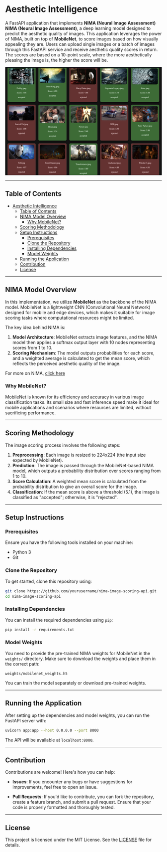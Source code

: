 # Aesthetic Intelligence

A FastAPI application that implements **NIMA (Neural Image Assessment) NIMA (Neural Image Assessment)**, a deep learning model designed to predict the aesthetic quality of images. 
This application leverages the power of NIMA, built on top of **MobileNet**, to score images based on how visually appealing they are. 
Users can upload single images or a batch of images through this FastAPI service and receive aesthetic quality scores in return. 
The scores are based on a 10-point scale, where the more aesthetically pleasing the image is, the higher the score will be.

[![Live Preview](./static/assets/imgs/preview.png)](https://iab-aestheticintelligence.onrender.com)

---

## Table of Contents
- [Aesthetic Intelligence](#aesthetic-intelligence)
  - [Table of Contents](#table-of-contents)
  - [NIMA Model Overview](#nima-model-overview)
    - [Why MobileNet?](#why-mobilenet)
  - [Scoring Methodology](#scoring-methodology)
  - [Setup Instructions](#setup-instructions)
    - [Prerequisites](#prerequisites)
    - [Clone the Repository](#clone-the-repository)
    - [Installing Dependencies](#installing-dependencies)
    - [Model Weights](#model-weights)
  - [Running the Application](#running-the-application)
  - [Contribution](#contribution)
  - [License](#license)

---

## NIMA Model Overview

In this implementation, we utilize **MobileNet** as the backbone of the NIMA model. MobileNet is a lightweight CNN (Convolutional Neural Network) designed for mobile and edge devices, which makes it suitable for image scoring tasks where computational resources might be limited.

The key idea behind NIMA is:
1. **Model Architecture**: MobileNet extracts image features, and the NIMA model then applies a softmax output layer with 10 nodes representing scores from 1 to 10.
2. **Scoring Mechanism**: The model outputs probabilities for each score, and a weighted average is calculated to get the mean score, which reflects the perceived aesthetic quality of the image.

For more on NIMA, [click here](https://ieeexplore.ieee.org/document/8352823)

### Why MobileNet?
MobileNet is known for its efficiency and accuracy in various image classification tasks. Its small size and fast inference speed make it ideal for mobile applications and scenarios where resources are limited, without sacrificing performance.

---

## Scoring Methodology

The image scoring process involves the following steps:
1. **Preprocessing**: Each image is resized to 224x224 (the input size expected by MobileNet).
2. **Prediction**: The image is passed through the MobileNet-based NIMA model, which outputs a probability distribution over scores ranging from 1 to 10.
3. **Score Calculation**: A weighted mean score is calculated from the probability distribution to give an overall score for the image.
4. **Classification**: If the mean score is above a threshold (5.1), the image is classified as "accepted"; otherwise, it is "rejected".

---

## Setup Instructions

### Prerequisites

Ensure you have the following tools installed on your machine:
- Python 3
- Git

### Clone the Repository

To get started, clone this repository using:

```bash
git clone https://github.com/yourusername/nima-image-scoring-api.git
cd nima-image-scoring-api
```

### Installing Dependencies

You can install the required dependencies using `pip`:

```bash
pip install -r requirements.txt
```

### Model Weights

You need to provide the pre-trained NIMA weights for MobileNet in the `weights/` directory. Make sure to download the weights and place them in the correct path:

```
weights/mobilenet_weights.h5
```

You can train the model separately or download pre-trained weights.

---

## Running the Application

After setting up the dependencies and model weights, you can run the FastAPI server with:

```bash
uvicorn app:app --host 0.0.0.0 --port 8000
```

The API will be available at `localhost:8000`.

---

## Contribution

Contributions are welcome! Here's how you can help:

- **Issues**: If you encounter any bugs or have suggestions for improvements, feel free to open an issue.

- **Pull Requests**: If you'd like to contribute, you can fork the repository, create a feature branch, and submit a pull request. 
Ensure that your code is properly formatted and thoroughly tested.

---

## License

This project is licensed under the MIT License. See the [LICENSE](LICENSE) file for details.
